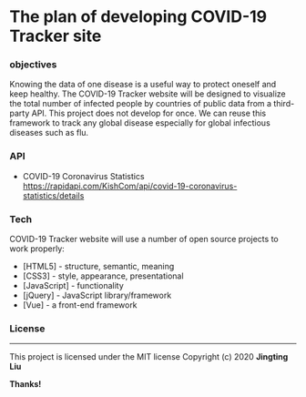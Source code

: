 # The plan of developing COVID-19 Tracker site

### objectives
Knowing the data of one disease is a useful way to protect oneself and keep healthy. The COVID-19 Tracker website will be designed to visualize the total number of infected people by countries of public data from a third-party API. This project does not develop for once. We can reuse this framework to track any global disease especially for global infectious diseases such as flu.



### API
  - COVID-19 Coronavirus Statistics
  https://rapidapi.com/KishCom/api/covid-19-coronavirus-statistics/details

### Tech
COVID-19 Tracker website will use a number of open source projects to work properly:

* [HTML5] - structure, semantic, meaning
* [CSS3] - style, appearance, presentational
* [JavaScript] - functionality
* [jQuery] - JavaScript library/framework
* [Vue] - a front-end framework

### License
----
This project is licensed under the MIT license
Copyright (c) 2020 **Jingting Liu**

**Thanks!**
